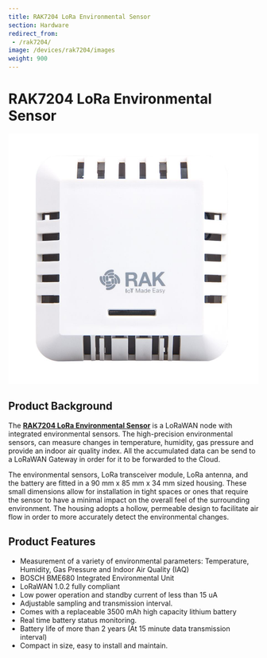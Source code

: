 ```yaml
---
title: RAK7204 LoRa Environmental Sensor
section: Hardware
redirect_from:
 - /rak7204/
image: /devices/rak7204/images
weight: 900
---
```

# RAK7204 LoRa Environmental Sensor

![Figure 1: RAK7204 LoRa Environmental Sensor](images/RAK7204_product.jpg)

## Product Background

The [**RAK7204 LoRa Environmental Sensor**](https://store.rakwireless.com/products/rak7204-lora-environmental-sensor) is a LoRaWAN node with integrated environmental sensors. The high-precision environmental sensors, can measure changes in temperature, humidity, gas pressure and provide an indoor air quality index. All the accumulated data can be send to a LoRaWAN Gateway in order for it to be forwarded to the Cloud.

The environmental sensors, LoRa transceiver module, LoRa antenna, and the battery are fitted in a 90 mm x 85 mm x 34 mm sized housing. These small dimensions allow for installation in tight spaces or ones that require the sensor to have a minimal impact on the overall feel of the surrounding environment. The housing adopts a hollow, permeable design to facilitate air flow in order to more accurately detect the environmental changes.

## Product Features
* Measurement of a variety of environmental parameters: Temperature, Humidity, Gas Pressure and Indoor Air Quality (IAQ)
* BOSCH BME680 Integrated Environmental Unit
* LoRaWAN 1.0.2 fully compliant
* Low power operation and standby current of less than 15 uA
* Adjustable sampling and transmission interval.
* Comes with a replaceable 3500 mAh high capacity lithium battery
* Real time battery status monitoring.
* Battery life of more than 2 years (At 15 minute data transmission interval)
* Compact in size, easy to install and maintain.
